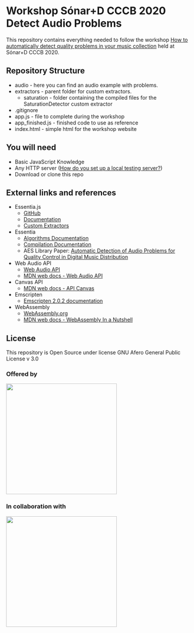 # Workshop Sónar+D CCCB 2020 Detect Audio Problems

This repository contains everything needed to follow the workshop <a href="https://sonarplusd.com/en/programs/barcelona-2020-special-edition/areas/workshops/how-to-automatically-detect-quality-problems-in-your-music-collection" target="_blank">How to automatically detect quality problems in your music collection</a>
 held at Sónar+D CCCB 2020.


## Repository Structure
* audio - here you can find an audio example with problems.
* extractors - parent folder for custom extractors.
    * saturation - folder containing the compiled files for the SaturationDetector custom extractor
* .gitignore
* app.js - file to complete during the workshop
* app_finished.js - finished code to use as reference
* index.html - simple html for the workshop website


## You will need

* Basic JavaScript Knowledge
* Any HTTP server (<a href="https://developer.mozilla.org/en-US/docs/Learn/Common_questions/set_up_a_local_testing_server" target="_blank">How do you set up a local testing server?</a>)
* Download or clone this repo


## External links and references

* Essentia.js
    * <a href="https://github.com/MTG/essentia.js" target="_blank">GitHub</a>
    * <a href="https://mtg.github.io/essentia.js/docs/api/index.html" target="_blank">Documentation</a>
    * <a href="https://github.com/MTG/essentia.js/tree/dev/src/cpp/custom" target="_blank">Custom Extractors</a>
* Essentia
    * <a href="https://essentia.upf.edu/algorithms_reference.html" target="_blank">Algorithms Documentation</a>
    * <a href="https://essentia.upf.edu/installing.html#compiling-essentia-from-source" target="_blank">Compilation Documentation</a>
    * AES Library Paper: <a href="https://www.aes.org/e-lib/browse.cfm?elib=20338" target="_blank">Automatic Detection of Audio Problems for Quality Control in Digital Music Distribution</a>
* Web Audio API
    * <a href="https://www.w3.org/TR/webaudio/" target="_blank">Web Audio API</a>
    * <a href="https://developer.mozilla.org/es/docs/Web_Audio_API" target="_blank">MDN web docs - Web Audio API</a>
* Canvas API
    * <a href="https://developer.mozilla.org/es/docs/Web/HTML/Canvas" target="_blank">MDN web docs - API Canvas</a>
* Emscripten
    * <a href="https://emscripten.org/" target="_blank">Emscripten 2.0.2 documentation</a>
* WebAssembly
    * <a href="https://webassembly.org/" target="_blank">WebAssembly.org</a>
    * <a href="https://developer.mozilla.org/en-US/docs/WebAssembly" target="_blank">MDN web docs - WebAssembly In a Nutshell</a>

## License

This repository is Open Source under license GNU Afero General Public License v 3.0


### Offered by

<a href="https://sonosuite.com"><img width="300" src="https://v.fastcdn.co/u/087e739f/32594461-0-Logo-Sonosuite-1.png"/></a>

### In collaboration with

<a href="https://www.upf.edu/web/mtg"><img width="300" src="https://www.upf.edu/documents/8071534/8177261/MTG_logo-07.png/c5d8ed89-90cf-7fbb-6116-1ab41706aa85?t=1578480743718"/></a>
